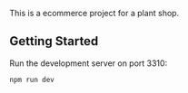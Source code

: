 This is a ecommerce project for a plant shop.

## Getting Started

Run the development server on port 3310:

```bash
npm run dev
```
